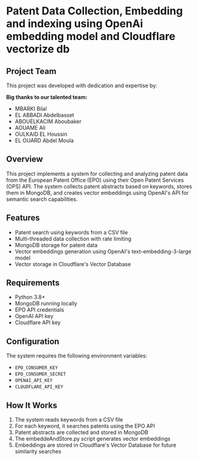 # Patent Data Collection, Embedding and indexing using OpenAi embedding model and Cloudflare vectorize db
## Project Team
This project was developed with dedication and expertise by:

**Big thanks to our talented team:**
* MBARKI Bilal
* EL ABBADI Abdelbasset
* ABOUELKACIM Aboubaker
* AOUAME Ali
* OULKAID EL Houssin
* EL OUARD Abdel Moula

## Overview
This project implements a system for collecting and analyzing patent data from the European Patent Office (EPO) using their Open Patent Services (OPS) API. The system collects patent abstracts based on keywords, stores them in MongoDB, and creates vector embeddings using OpenAI's API for semantic search capabilities.

## Features
- Patent search using keywords from a CSV file
- Multi-threaded data collection with rate limiting
- MongoDB storage for patent data
- Vector embeddings generation using OpenAI's text-embedding-3-large model
- Vector storage in Cloudflare's Vector Database

## Requirements
- Python 3.8+
- MongoDB running locally
- EPO API credentials
- OpenAI API key
- Cloudflare API key

## Configuration
The system requires the following environment variables:
- `EPO_CONSUMER_KEY`
- `EPO_CONSUMER_SECRET`
- `OPENAI_API_KEY`
- `CLOUDFLARE_API_KEY`

## How It Works
1. The system reads keywords from a CSV file
2. For each keyword, it searches patents using the EPO API
3. Patent abstracts are collected and stored in MongoDB
4. The embeddeAndStore.py script generates vector embeddings
5. Embeddings are stored in Cloudflare's Vector Database for future similarity searches
